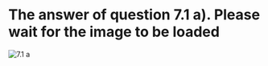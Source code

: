 # The answer of question 7.1 a). Please wait for the image to be loaded
![7.1 a](https://img-blog.csdnimg.cn/20210209212226419.jpg)